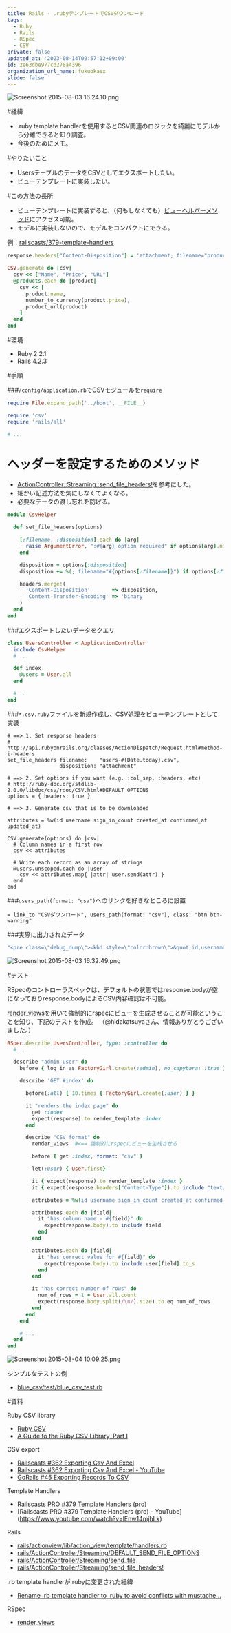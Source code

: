```yaml
---
title: Rails - .rubyテンプレートでCSVダウンロード
tags:
  - Ruby
  - Rails
  - RSpec
  - CSV
private: false
updated_at: '2023-08-14T09:57:12+09:00'
id: 2e63dbe977cd278a4396
organization_url_name: fukuokaex
slide: false
---
```

![Screenshot 2015-08-03 16.24.10.png](https://qiita-image-store.s3.amazonaws.com/0/82804/0e9d65ee-b8d7-61c0-1ab4-e77041553573.png)

#経緯
- .ruby template handlerを使用するとCSV関連のロジックを綺麗にモデルから分離できると知り調査。
- 今後のためにメモ。

#やりたいこと
- UsersテーブルのデータをCSVとしてエクスポートしたい。
- ビューテンプレートに実装したい。

#この方法の長所

- ビューテンプレートに実装すると、（何もしなくても）[ビューヘルパーメソッド](http://api.rubyonrails.org/classes/ActionView/Helpers.html)にアクセス可能。
- モデルに実装しないので、モデルをコンパクトにできる。

例：[railscasts/379-template-handlers](https://github.com/railscasts/379-template-handlers/blob/master/store-after/app/views/products/index.csv.rb)

```rb
response.headers["Content-Disposition"] = 'attachment; filename="products.csv"'

CSV.generate do |csv|
  csv << ["Name", "Price", "URL"]
  @products.each do |product|
    csv << [
      product.name,
      number_to_currency(product.price),
      product_url(product)
    ]
  end
end
```


#環境
- Ruby 2.2.1
- Rails 4.2.3

#手順

###`/config/application.rb`でCSVモジュールを`require`

```rb:/config/application.rb
require File.expand_path('../boot', __FILE__)

require 'csv'
require 'rails/all'

# ...
```

# ヘッダーを設定するためのメソッド

- [ActionController::Streaming::send_file_headers!](http://apidock.com/rails/ActionController/Streaming/send_file_headers!)を参考にした。
- 細かい記述方法を気にしなくてよくなる。
- 必要なデータの渡し忘れを防げる。

```rb:/app/helpers/csv_helper.rb
module CsvHelper

  def set_file_headers(options)

    [:filename, :disposition].each do |arg|
      raise ArgumentError, ":#{arg} option required" if options[arg].nil?
    end

    disposition = options[:disposition]
    disposition += %(; filename="#{options[:filename]}") if options[:filename]

    headers.merge!(
      'Content-Disposition'       => disposition,
      'Content-Transfer-Encoding' => 'binary'
    )
  end
end
```

###エクスポートしたいデータをクエリ

```rb:/app/controllers/users_controller.rb
class UsersController < ApplicationController
  include CsvHelper
  # ...

  def index
    @users = User.all
  end

  # ...
end
```

###`*.csv.ruby`ファイルを新規作成し、CSV処理をビューテンプレートとして実装

```rb:/app/views/users/index.csv.ruby
# ==> 1. Set response headers
# http://api.rubyonrails.org/classes/ActionDispatch/Request.html#method-i-headers
set_file_headers filename:    "users-#{Date.today}.csv",
                 disposition: "attachment"

# ==> 2. Set options if you want (e.g. :col_sep, :headers, etc)
# http://ruby-doc.org/stdlib-2.0.0/libdoc/csv/rdoc/CSV.html#DEFAULT_OPTIONS
options = { headers: true }

# ==> 3. Generate csv that is to be downloaded

attributes = %w(id username sign_in_count created_at confirmed_at updated_at)

CSV.generate(options) do |csv|
  # Column names in a first row
  csv << attributes

  # Write each record as an array of strings
  @users.unscoped.each do |user|
    csv << attributes.map{ |attr| user.send(attr) }
  end
end
```

###`users_path(format: "csv")`へのリンクを好きなところに設置

```rb:/app/views/users/index.html.haml
= link_to "CSVダウンロード", users_path(format: "csv"), class: "btn btn-warning"
```

###実際に出力されたデータ
```rb
"<pre class=\"debug_dump\"><kbd style=\"color:brown\">&quot;id,username,sign_in_count,created_at,confirmed_at,updated_at\\n1,Masa Nishiguchi,2,2015-07-30 20:30:25 UTC,2015-07-30 20:30:24 UTC,2015-08-02 22:07:55 UTC\\n2,Elton Gottlieb,0,2015-07-30 20:30:25 UTC,2015-07-30 20:30:25 UTC,2015-07-30 20:30:25 UTC\\n3, (...中略...) ,Elroy Howe,1,2015-07-30 20:30:25 UTC,2015-07-30 20:30:25 UTC,2015-07-31 13:40:07 UTC\\n&quot;</kbd></pre>"
```

![Screenshot 2015-08-03 16.32.49.png](https://qiita-image-store.s3.amazonaws.com/0/82804/42a149db-0ae6-ac5d-1405-000dc22ffb82.png)

#テスト

RSpecのコントローラスペックは、デフォルトの状態ではresponse.bodyが空になっておりresponse.bodyによるCSV内容確認は不可能。

[render_views](https://www.relishapp.com/rspec/rspec-rails/docs/controller-specs/render-views)を用いて強制的にrspecにビューを生成させることが可能ということを知り、下記のテストを作成。
（@hidakatsuyaさん、情報ありがとうございました。）

```rb:/spec/controllers/users_controller_spec.rb
RSpec.describe UsersController, type: :controller do
  # ...

  describe "admin user" do
    before { log_in_as FactoryGirl.create(:admin), no_capybara: :true }

    describe 'GET #index' do

      before(:all) { 10.times { FactoryGirl.create(:user) } }

      it "renders the index page" do
        get :index
        expect(response).to render_template :index
      end

      describe "CSV format" do
        render_views  #<== 強制的にrspecにビューを生成させる

        before { get :index, format: "csv" }

        let(:user) { User.first}

        it { expect(response).to render_template :index }
        it { expect(response.headers["Content-Type"]).to include "text/csv" }

        attributes = %w(id username sign_in_count created_at confirmed_at updated_at)

        attributes.each do |field|
          it "has column name - #{field}" do
            expect(response.body).to include field
          end
        end

        attributes.each do |field|
          it "has correct value for #{field}" do
            expect(response.body).to include user[field].to_s
          end
        end

        it "has correct number of rows" do
          num_of_rows = 1 + User.all.count
          expect(response.body.split(/\n/).size).to eq num_of_rows
        end
      end
    end

    # ...
  end
end
```

![Screenshot 2015-08-04 10.09.25.png](https://qiita-image-store.s3.amazonaws.com/0/82804/c8f40354-2440-1445-de69-1ac81bf01abb.png)

シンプルなテストの例

- [blue_csv/test/blue_csv_test.rb](https://github.com/rtsinani/blue_csv/blob/master/test/blue_csv_test.rb)

#資料

Ruby CSV library

- [Ruby CSV](http://ruby-doc.org/stdlib-2.0.0/libdoc/csv/rdoc/CSV.html)
- [A Guide to the Ruby CSV Library, Part I](http://www.sitepoint.com/guide-ruby-csv-library-part/)

CSV export

- [Railscasts #362 Exporting Csv And Excel](http://railscasts.com/episodes/362-exporting-csv-and-excel)
- [Railscasts #362 Exporting Csv And Excel - YouTube](https://www.youtube.com/watch?v=SelheZSdZj8)
- [GoRails #45 Exporting Records To CSV](https://gorails.com/episodes/export-to-csv?autoplay=1)


Template Handlers

- [Railscasts PRO #379 Template Handlers (pro)](http://railscasts.com/episodes/379-template-handlers)
- [Railscasts PRO #379 Template Handlers (pro) - YouTube] (https://www.youtube.com/watch?v=lEnw14mjhLk)

Rails

- [rails/actionview/lib/action_view/template/handlers.rb](https://github.com/rails/rails/blob/master/actionview/lib/action_view/template/handlers.rb)
- [rails/ActionController/Streaming/DEFAULT_SEND_FILE_OPTIONS](https://www.omniref.com/github/rails/docrails/1.1.0.RC1/symbols/ActionController::Streaming::DEFAULT_SEND_FILE_OPTIONS#line=9)
- [rails/ActionController/Streaming/send_file]( http://apidock.com/rails/ActionController/Streaming/send_file)
- [rails/ActionController/Streaming/send_file_headers!](http://apidock.com/rails/ActionController/Streaming/send_file_headers!)

.rb template handlerが.rubyに変更された経緯

- [Rename .rb template handler to .ruby to avoid conflicts with mustache…](https://github.com/rails/rails/commit/de1060f4e02925c12004f2)

RSpec

- [render_views](https://www.relishapp.com/rspec/rspec-rails/docs/controller-specs/render-views)
